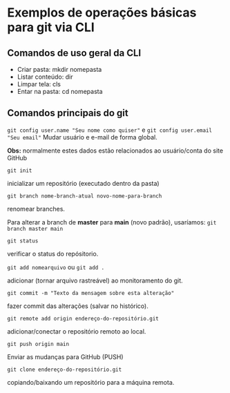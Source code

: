 # Exemplos de operações básicas para git via CLI

## Comandos de uso geral da CLI

- Criar pasta: mkdir nomepasta
- Listar conteúdo: dir
- Limpar tela: cls
- Entar na pasta: cd nomepasta

## Comandos principais do git


`git config user.name "Seu nome como quiser"` e 
`git config user.email "Seu email"`
Mudar usuário e e-mail de forma global.

**Obs:** normalmente estes dados estão relacionados ao usuário/conta do site GitHub

`git init`

inicializar um repositório (executado dentro da pasta)

`git branch nome-branch-atual novo-nome-para-branch`

renomear branches.

Para alterar a branch de **master** para **main** (novo padrão), usaríamos: `git branch master main`

`git status`

verificar o status do repósitorio.

`git add nomearquivo` ou `git add .`

adicionar (tornar arquivo rastreável) ao monitoramento do git.

`git commit -m "Texto da mensagem sobre esta alteração"`

fazer commit das alterações (salvar no histórico).

`git remote add origin endereço-do-repositório.git`

adicionar/conectar o repositório remoto ao local.

`git push origin main`

Enviar as mudanças para GitHub (PUSH)

`git clone endereço-do-repositório.git`

copiando/baixando um repositório para a máquina remota.

